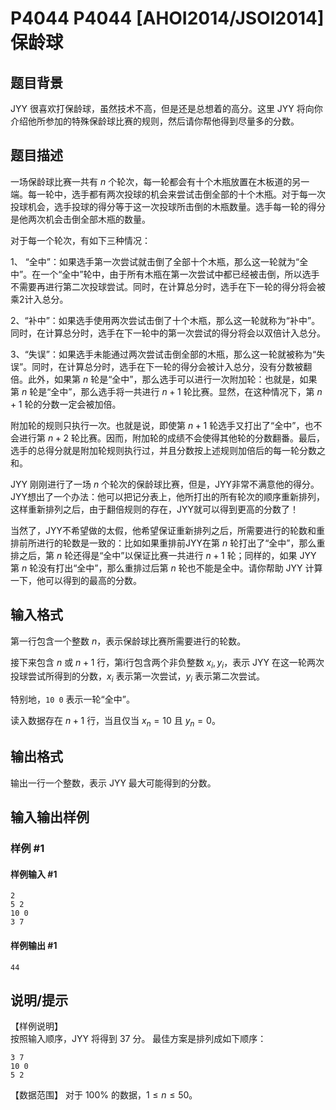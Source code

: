 # P4044 P4044 [AHOI2014/JSOI2014] 保龄球

## 题目背景

JYY 很喜欢打保龄球，虽然技术不高，但是还是总想着的高分。这里 JYY 将向你介绍他所参加的特殊保龄球比赛的规则，然后请你帮他得到尽量多的分数。


## 题目描述

一场保龄球比赛一共有 $n$ 个轮次，每一轮都会有十个木瓶放置在木板道的另一端。每一轮中，选手都有两次投球的机会来尝试击倒全部的十个木瓶。对于每一次投球机会，选手投球的得分等于这一次投球所击倒的木瓶数量。选手每一轮的得分是他两次机会击倒全部木瓶的数量。

对于每一个轮次，有如下三种情况：

1、 “全中”：如果选手第一次尝试就击倒了全部十个木瓶，那么这一轮就为“全中”。在一个“全中”轮中，由于所有木瓶在第一次尝试中都已经被击倒，所以选手不需要再进行第二次投球尝试。同时，在计算总分时，选手在下一轮的得分将会被乘2计入总分。

2、“补中”：如果选手使用两次尝试击倒了十个木瓶，那么这一轮就称为“补中”。同时，在计算总分时，选手在下一轮中的第一次尝试的得分将会以双倍计入总分。

3、“失误”：如果选手未能通过两次尝试击倒全部的木瓶，那么这一轮就被称为“失误”。同时，在计算总分时，选手在下一轮的得分会被计入总分，没有分数被翻倍。此外，如果第 $n$ 轮是“全中”，那么选手可以进行一次附加轮：也就是，如果第 $n$ 轮是“全中”，那么选手将一共进行 $n+1$ 轮比赛。显然，在这种情况下，第 $n+1$ 轮的分数一定会被加倍。

附加轮的规则只执行一次。也就是说，即使第 $n+1$ 轮选手又打出了“全中”，也不会进行第 $n+2$ 轮比赛。因而，附加轮的成绩不会使得其他轮的分数翻番。最后，选手的总得分就是附加轮规则执行过，并且分数按上述规则加倍后的每一轮分数之和。

JYY 刚刚进行了一场 $n$ 个轮次的保龄球比赛，但是，JYY非常不满意他的得分。JYY想出了一个办法：他可以把记分表上，他所打出的所有轮次的顺序重新排列，这样重新排列之后，由于翻倍规则的存在，JYY就可以得到更高的分数了！

当然了，JYY不希望做的太假，他希望保证重新排列之后，所需要进行的轮数和重排前所进行的轮数是一致的：比如如果重排前JYY在第 $n$ 轮打出了“全中”，那么重排之后，第 $n$ 轮还得是“全中”以保证比赛一共进行 $n+1$ 轮；同样的，如果 JYY 第 $n$ 轮没有打出“全中”，那么重排过后第 $n$ 轮也不能是全中。请你帮助 JYY 计算一下，他可以得到的最高的分数。


## 输入格式

第一行包含一个整数 $n$，表示保龄球比赛所需要进行的轮数。

接下来包含 $n$ 或 $n+1$ 行，第i行包含两个非负整数 $x_i,y_i$，表示 JYY 在这一轮两次投球尝试所得到的分数，$x_i$ 表示第一次尝试，$y_i$ 表示第二次尝试。

特别地，`10 0` 表示一轮“全中”。

读入数据存在 $n+1$ 行，当且仅当 $x_n=10$ 且 $y_n=0$。


## 输出格式

输出一行一个整数，表示 JYY 最大可能得到的分数。


## 输入输出样例

### 样例 #1

#### 样例输入 #1

```
2
5 2
10 0
3 7
```

#### 样例输出 #1

```
44
```

## 说明/提示

【样例说明】  
按照输入顺序，JYY 将得到 $37$ 分。
最佳方案是排列成如下顺序：
```plain
3 7
10 0
5 2
```

【数据范围】
对于 $100\%$ 的数据，$1\le n \le 50$。

